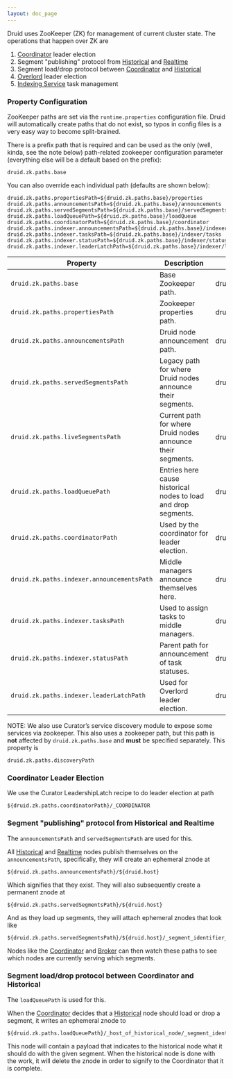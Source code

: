 ```yaml
---
layout: doc_page
---
```

Druid uses ZooKeeper (ZK) for management of current cluster state. The operations that happen over ZK are

1.  [Coordinator](Coordinator.html) leader election
2.  Segment "publishing" protocol from [Historical](Historical.html) and [Realtime](Realtime.html)
3.  Segment load/drop protocol between [Coordinator](Coordinator.html) and [Historical](Historical.html)
4.  [Overlord](Indexing-Service.html) leader election
5.  [Indexing Service](Indexing-Service.html) task management

### Property Configuration

ZooKeeper paths are set via the `runtime.properties` configuration file. Druid will automatically create paths that do not exist, so typos in config files is a very easy way to become split-brained.

There is a prefix path that is required and can be used as the only (well, kinda, see the note below) path-related zookeeper configuration parameter (everything else will be a default based on the prefix):

```
druid.zk.paths.base
```

You can also override each individual path (defaults are shown below):

```
druid.zk.paths.propertiesPath=${druid.zk.paths.base}/properties
druid.zk.paths.announcementsPath=${druid.zk.paths.base}/announcements
druid.zk.paths.servedSegmentsPath=${druid.zk.paths.base}/servedSegments
druid.zk.paths.loadQueuePath=${druid.zk.paths.base}/loadQueue
druid.zk.paths.coordinatorPath=${druid.zk.paths.base}/coordinator
druid.zk.paths.indexer.announcementsPath=${druid.zk.paths.base}/indexer/announcements
druid.zk.paths.indexer.tasksPath=${druid.zk.paths.base}/indexer/tasks
druid.zk.paths.indexer.statusPath=${druid.zk.paths.base}/indexer/status
druid.zk.paths.indexer.leaderLatchPath=${druid.zk.paths.base}/indexer/leaderLatchPath
```

|Property|Description|Default|
|--------|-----------|-------|
|`druid.zk.paths.base`|Base Zookeeper path.|druid|
|`druid.zk.paths.propertiesPath`|Zookeeper properties path.|druid/properties|
|`druid.zk.paths.announcementsPath`|Druid node announcement path.|druid/announcements|
|`druid.zk.paths.servedSegmentsPath`|Legacy path for where Druid nodes announce their segments.|druid/servedSegments|
|`druid.zk.paths.liveSegmentsPath`|Current path for where Druid nodes announce their segments.|druid/segments|
|`druid.zk.paths.loadQueuePath`|Entries here cause historical nodes to load and drop segments.|druid/loadQueue|
|`druid.zk.paths.coordinatorPath`|Used by the coordinator for leader election.|druid/coordinator|
|`druid.zk.paths.indexer.announcementsPath`|Middle managers announce themselves here.|druid/indexer/announcements|
|`druid.zk.paths.indexer.tasksPath`|Used to assign tasks to middle managers.|druid/indexer/tasks|
|`druid.zk.paths.indexer.statusPath`|Parent path for announcement of task statuses.|druid/indexer/status|
|`druid.zk.paths.indexer.leaderLatchPath`|Used for Overlord leader election.|druid/indexer/leaderLatchPath|


NOTE: We also use Curator’s service discovery module to expose some services via zookeeper. This also uses a zookeeper path, but this path is **not** affected by `druid.zk.paths.base` and **must** be specified separately. This property is

```
druid.zk.paths.discoveryPath
```

### Coordinator Leader Election

We use the Curator LeadershipLatch recipe to do leader election at path

```
${druid.zk.paths.coordinatorPath}/_COORDINATOR
```

### Segment "publishing" protocol from Historical and Realtime

The `announcementsPath` and `servedSegmentsPath` are used for this.

All [Historical](Historical.html) and [Realtime](Realtime.html) nodes publish themselves on the `announcementsPath`, specifically, they will create an ephemeral znode at

```
${druid.zk.paths.announcementsPath}/${druid.host}
```

Which signifies that they exist. They will also subsequently create a permanent znode at

```
${druid.zk.paths.servedSegmentsPath}/${druid.host}
```

And as they load up segments, they will attach ephemeral znodes that look like

```
${druid.zk.paths.servedSegmentsPath}/${druid.host}/_segment_identifier_
```

Nodes like the [Coordinator](Coordinator.html) and [Broker](Broker.html) can then watch these paths to see which nodes are currently serving which segments.

### Segment load/drop protocol between Coordinator and Historical

The `loadQueuePath` is used for this.

When the [Coordinator](Coordinator.html) decides that a [Historical](Historical.html) node should load or drop a segment, it writes an ephemeral znode to

```
${druid.zk.paths.loadQueuePath}/_host_of_historical_node/_segment_identifier
```

This node will contain a payload that indicates to the historical node what it should do with the given segment. When the historical node is done with the work, it will delete the znode in order to signify to the Coordinator that it is complete.
